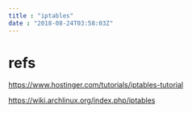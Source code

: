 ```yaml
---
title : "iptables"
date : "2018-08-24T03:58:03Z"
---
```


# refs
https://www.hostinger.com/tutorials/iptables-tutorial

https://wiki.archlinux.org/index.php/iptables